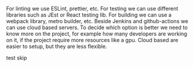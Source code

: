 For linting we use ESLint, prettier, etc. For testing we can use different libraries such as JEst or React testing lib. For building we can use a webpack library, metro builder, etc.
Beside Jenkins and github-actions we can use cloud based servers.
To decide which option is better we need to know more on the project, for example how many developers are working on it, if the project require more resources like a gpu.
Cloud based are easier to setup, but they are less flexible.

test skip

